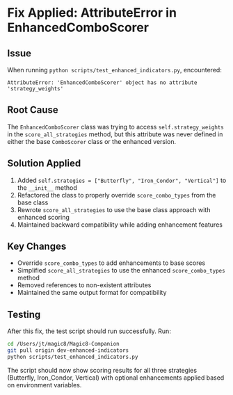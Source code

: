 # Fix Applied: AttributeError in EnhancedComboScorer

## Issue
When running `python scripts/test_enhanced_indicators.py`, encountered:
```
AttributeError: 'EnhancedComboScorer' object has no attribute 'strategy_weights'
```

## Root Cause
The `EnhancedComboScorer` class was trying to access `self.strategy_weights` in the `score_all_strategies` method, but this attribute was never defined in either the base `ComboScorer` class or the enhanced version.

## Solution Applied
1. Added `self.strategies = ["Butterfly", "Iron_Condor", "Vertical"]` to the `__init__` method
2. Refactored the class to properly override `score_combo_types` from the base class
3. Rewrote `score_all_strategies` to use the base class approach with enhanced scoring
4. Maintained backward compatibility while adding enhancement features

## Key Changes
- Override `score_combo_types` to add enhancements to base scores
- Simplified `score_all_strategies` to use the enhanced `score_combo_types` method
- Removed references to non-existent attributes
- Maintained the same output format for compatibility

## Testing
After this fix, the test script should run successfully. Run:
```bash
cd /Users/jt/magic8/Magic8-Companion
git pull origin dev-enhanced-indicators
python scripts/test_enhanced_indicators.py
```

The script should now show scoring results for all three strategies (Butterfly, Iron_Condor, Vertical) with optional enhancements applied based on environment variables.
